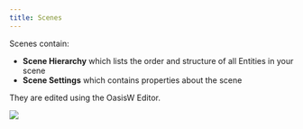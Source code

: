 ```yaml
---
title: Scenes
---
```


Scenes contain:

* **Scene Hierarchy** which lists the order and structure of all Entities in your scene
* **Scene Settings** which contains properties about the scene

They are edited using the OasisW Editor.

![](/img/user-manual/scenes/scene-list.png)
